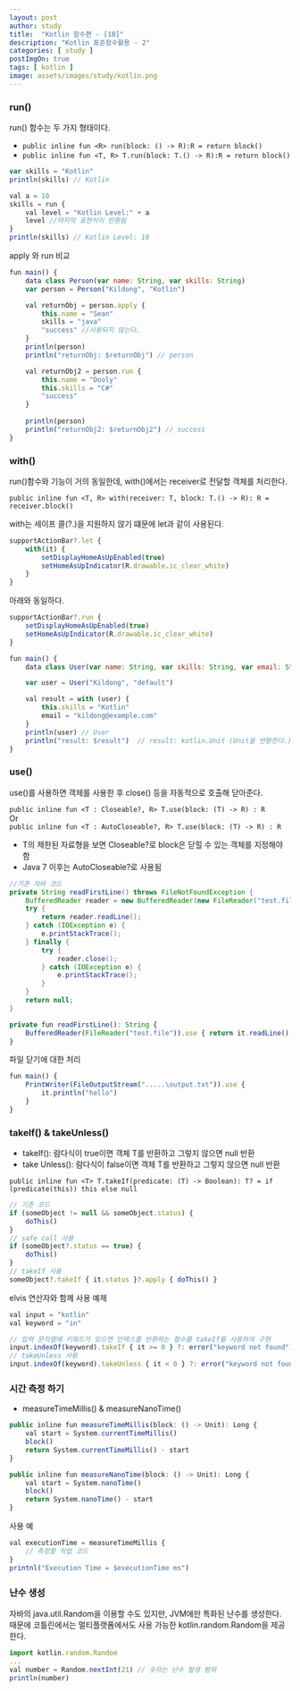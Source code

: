 ```yaml
---
layout: post
author: study
title:  "Kotlin 함수편 - [10]"
description: "Kotlin 표준함수활용 - 2"
categories: [ study ]
postImgOn: true
tags: [ kotlin ]
image: assets/images/study/kotlin.png
---
```

 
### run()
run() 함수는 두 가지 형태이다.

- `public inline fun <R> run(block: () -> R):R = return block()`
- `public inline fun <T, R> T.run(block: T.() -> R):R = return block()`

```javascript
var skills = "Kotlin"
println(skills) // Kotlin

val a = 10
skills = run {
    val level = "Kotlin Level:" + a
    level //마지막 표현식이 반환됨
}
println(skills) // Kotlin Level: 10
```

apply 와 run 비교
```javascript
fun main() {
    data class Person(var name: String, var skills: String)
    var person = Person("Kildong", "Kotlin")

    val returnObj = person.apply {
        this.name = "Sean"
        skills = "java"
        "success" //사용되지 않는다.
    }
    println(person)
    println("returnObj: $returnObj") // person

    val returnObj2 = person.run {
        this.name = "Dooly"
        this.skills = "C#"
        "success"
    }
    
    println(person)
    println("returnObj2: $returnObj2") // success
}
```


### with()
run()함수와 기능이 거의 동일한데, with()에서는 receiver로 전달할 객체를 처리한다.

`public inline fun <T, R> with(receiver: T, block: T.() -> R): R = receiver.block()`

with는 세이프 콜(?.)을 지원하지 않기 떄문에 let과 같이 사용된다.
```javascript
supportActionBar?.let {
    with(it) {
        setDisplayHomeAsUpEnabled(true)
        setHomeAsUpIndicator(R.drawable.ic_clear_white)
    }
}
```
아래와 동일하다.
```javascript
supportActionBar?.run {
    setDisplayHomeAsUpEnabled(true)
    setHomeAsUpIndicator(R.drawable.ic_clear_white)
}
```


```javascript
fun main() {
    data class User(var name: String, var skills: String, var email: String? = null)

    var user = User("Kildong", "default")

    val result = with (user) {
        this.skills = "Kotlin"
        email = "kildong@example.com"
    }
    println(user) // User
    println("result: $result")  // result: kotlin.Unit (Unit을 반환한다.)
}
```

### use()
use()를 사용하면 객체를 사용한 후 close() 등을 자동적으로 호출해 닫아준다.

`public inline fun <T : Closeable?, R> T.use(block: (T) -> R) : R` 
<br> Or <br>
`public inline fun <T : AutoCloseable?, R> T.use(block: (T) -> R) : R`

- T의 제한된 자료형을 보면 Closeable?로 block은 닫힐 수 있는 객체를 지정해야 함
- Java 7 이후는 AutoCloseable?로 사용됨

```java
//기존 자바 코드
private String readFirstLine() throws FileNotFoundException {
    BufferedReader reader = new BufferedReader(new FileReader("test.file"));
    try {
        return reader.readLine();
    } catch (IOException e) {
        e.printStackTrace();
    } finally {
        try {
            reader.close();
        } catch (IOException e) {
            e.printStackTrace();
        }
    }
    return null;
}
```

```javascript
private fun readFirstLine(): String {
    BufferedReader(FileReader("test.file")).use { return it.readLine() }
}
```

파일 닫기에 대한 처리
```javascript
fun main() {
    PrintWriter(FileOutputStream(".....\output.txt")).use {
        it.println("hello")
    }
}
```

### takeIf() & takeUnless()
- takeIf(): 람다식이 true이면 객체 T를 반환하고 그렇지 않으면 null 반환
- take Unless(): 람다식이 false이면 객체 T를 반환하고 그렇지 않으면 null 반환

`public inline fun <T> T.takeIf(predicate: (T) -> Boolean): T? = if (predicate(this)) this else null`

```javascript
// 기존 코드
if (someObject != null && someObject.status) {
    doThis()
}
// safe call 사용
if (someObject?.status == true) {
    doThis()
}
// takeIf 사용
someObject?.takeIf { it.status }?.apply { doThis() }
```

elvis 연산자와 함께 사용 예제
```javascript
val input = "kotlin"
val keyword = "in"

// 입력 문자열에 키워드가 있으면 인덱스를 반환하는 함수를 takeIf를 사용하여 구현
input.indexOf(keyword).takeIf { it >= 0 } ?: error("keyword not found")
// takeUnless 사용
input.indexOf(keyword).takeUnless { it < 0 } ?: error("keyword not found")
```

### 시간 측정 하기
- measureTimeMillis() & measureNanoTime()

```javascript
public inline fun measureTimeMillis(block: () -> Unit): Long {
    val start = System.currentTimeMillis()
    block()
    return System.currentTimeMillis() - start
}

public inline fun measureNanoTime(block: () -> Unit): Long {
    val start = System.nanoTime()
    block()
    return System.nanoTime() - start
}
```
사용 예

```javascript
val executionTime = measureTimeMillis {
    // 측정할 작업 코드
}
printnl("Execution Time = $executionTime ms")
```

### 난수 생성
자바의 java.util.Random을 이용할 수도 있지만, JVM에만 특화된 난수를 생성한다. 때문에 코틀린에서는 멀티플랫폼에서도 사용 가능한 kotlin.random.Random을 제공한다.
```javascript
import kotlin.random.Random
...
val number = Random.nextInt(21) // 숫자는 난수 발생 범위
println(number)
```
